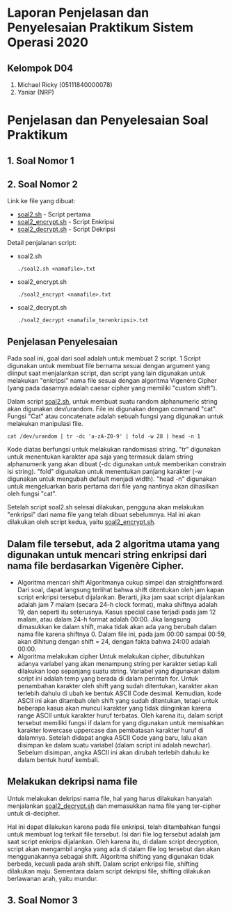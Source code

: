 # Laporan Penjelasan dan Penyelesaian Praktikum Sistem Operasi 2020
## Kelompok D04
1. Michael Ricky (05111840000078)
2. Yaniar (NRP)

# Penjelasan dan Penyelesaian Soal Praktikum
## 1. Soal Nomor 1
## 2. Soal Nomor 2
Link ke file yang dibuat:
* [soal2.sh](https://github.com/djtyranix/SoalShiftSISOP20_modul1_D04/blob/master/soal2.sh) - Script pertama
* [soal2_encrypt.sh](https://github.com/djtyranix/SoalShiftSISOP20_modul1_D04/blob/master/soal2_encrypt.sh) - Script Enkripsi
* [soal2_decrypt.sh](https://github.com/djtyranix/SoalShiftSISOP20_modul1_D04/blob/master/soal2_decrypt.sh) - Script Dekripsi

Detail penjalanan script:
* soal2.sh
  ```
  ./soal2.sh <namafile>.txt
  ```
* soal2_encrypt.sh
  ```
  ./soal2_encrypt <namafile>.txt
  ```
* soal2_decrypt.sh
  ```
  ./soal2_decrypt <namafile_terenkripsi>.txt
  ```
## Penjelasan Penyelesaian
Pada soal ini, goal dari soal adalah untuk membuat 2 script. 1 Script digunakan untuk membuat file bernama sesuai dengan argument yang diinput saat menjalankan script, dan script yang lain digunakan untuk melakukan "enkripsi" nama file sesuai dengan algoritma Vigenère Cipher (yang pada dasarnya adalah caesar cipher yang memiliki "custom shift").

Dalam script [soal2.sh](https://github.com/djtyranix/SoalShiftSISOP20_modul1_D04/blob/master/soal2.sh), untuk membuat suatu random alphanumeric string akan digunakan dev/urandom. File ini digunakan dengan command "cat". Fungsi "Cat" atau concatenate adalah sebuah fungsi yang digunakan untuk melakukan manipulasi file.
```
cat /dev/urandom | tr -dc 'a-zA-Z0-9' | fold -w 28 | head -n 1
```
Kode diatas berfungsi untuk melakukan randomisasi string. "tr" digunakan untuk menentukan karakter apa saja yang termasuk dalam string alphanumerik yang akan dibuat (-dc digunakan untuk memberikan constrain isi string). "fold" digunakan untuk menentukan panjang karakter (-w digunakan untuk mengubah default menjadi width). "head -n" digunakan untuk mengeluarkan baris pertama dari file yang nantinya akan dihasilkan oleh fungsi "cat".

Setelah script soal2.sh selesai dilakukan, pengguna akan melakukan "enkripsi" dari nama file yang telah dibuat sebelumnya. Hal ini akan dilakukan oleh script kedua, yaitu [soal2_encrypt.sh](https://github.com/djtyranix/SoalShiftSISOP20_modul1_D04/blob/master/soal2_encrypt.sh).

## Dalam file tersebut, ada 2 algoritma utama yang digunakan untuk mencari string enkripsi dari nama file berdasarkan Vigenère Cipher.

* Algoritma mencari shift
  Algoritmanya cukup simpel dan straightforward. Dari soal, dapat langsung terlihat bahwa shift ditentukan oleh jam kapan script enkripsi tersebut dijalankan. Berarti, jika jam saat script dijalankan adalah jam 7 malam (secara 24-h clock format), maka shiftnya adalah 19, dan seperti itu seterusnya. Kasus special case terjadi pada jam 12 malam, atau dalam 24-h format adalah 00:00. Jika langsung dimasukkan ke dalam shift, maka tidak akan ada yang berubah dalam nama file karena shiftnya 0. Dalam file ini, pada jam 00:00 sampai 00:59, akan dihitung dengan shift = 24, dengan fakta bahwa 24:00 adalah 00:00.
* Algoritma melakukan cipher
  Untuk melakukan cipher, dibutuhkan adanya variabel yang akan menampung string per karakter setiap kali dilakukan loop sepanjang suatu string. Variabel yang digunakan dalam script ini adalah temp yang berada di dalam perintah for. Untuk penambahan karakter oleh shift yang sudah ditentukan, karakter akan terlebih dahulu di ubah ke bentuk ASCII Code desimal. Kemudian, kode ASCII ini akan ditambah oleh shift yang sudah ditentukan, tetapi untuk beberapa kasus akan muncul karakter yang tidak diinginkan karena range ASCII untuk karakter huruf terbatas. Oleh karena itu, dalam script tersebut memiliki fungsi if dalam for yang digunakan untuk memisahkan karakter lowercase uppercase dan pembatasan karakter huruf di dalamnya. Setelah didapat angka ASCII Code yang baru, lalu akan disimpan ke dalam suatu variabel (dalam script ini adalah newchar). Sebelum disimpan, angka ASCII ini akan dirubah terlebih dahulu ke dalam bentuk huruf kembali.

## Melakukan dekripsi nama file
Untuk melakukan dekripsi nama file, hal yang harus dilakukan hanyalah menjalankan [soal2_decrypt.sh](https://github.com/djtyranix/SoalShiftSISOP20_modul1_D04/blob/master/soal2_decrypt.sh) dan memasukkan nama file yang ter-cipher untuk di-decipher.

Hal ini dapat dilakukan karena pada file enkripsi, telah ditambahkan fungsi untuk membuat log terkait file tersebut. Isi dari file log tersebut adalah jam saat script enkripsi dijalankan. Oleh karena itu, di dalam script decryption, script akan mengambil angka yang ada di dalam file log tersebut dan akan menggunakannya sebagai shift. Algoritma shifting yang digunakan tidak berbeda, kecuali pada arah shift. Dalam script enkripsi file, shifting dilakukan maju. Sementara dalam script dekripsi file, shifting dilakukan berlawanan arah, yaitu mundur. 

## 3. Soal Nomor 3
